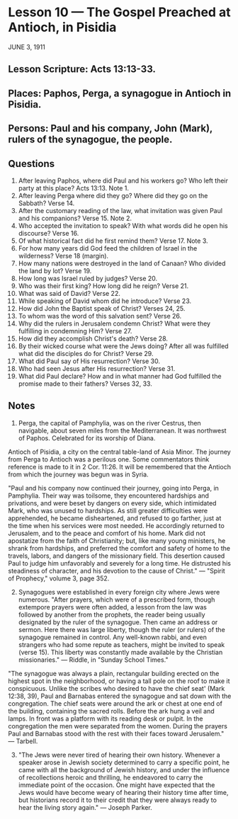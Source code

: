 # Lesson 10 — The Gospel Preached at Antioch, in Pisidia
JUNE 3, 1911

## Lesson Scripture: Acts 13:13-33.
## Places: Paphos, Perga, a synagogue in Antioch in Pisidia.
## Persons: Paul and his company, John (Mark), rulers of the synagogue, the people.

## Questions

1. After leaving Paphos, where did Paul and his workers go? Who left their party at this place? Acts 13:13. Note 1.
2. After leaving Perga where did they go? Where did they go on the Sabbath? Verse 14.
3. After the customary reading of the law, what invitation was given Paul and his companions? Verse 15. Note 2.
4. Who accepted the invitation to speak? With what words did he open his discourse? Verse 16.
5. Of what historical fact did he first remind them? Verse 17. Note 3.
6. For how many years did God feed the children of Israel in the wilderness? Verse 18 (margin).
7. How many nations were destroyed in the land of Canaan? Who divided the land by lot? Verse 19.
8. How long was Israel ruled by judges? Verse 20.
9. Who was their first king? How long did he reign? Verse 21.
10. What was said of David? Verse 22.
11. While speaking of David whom did he introduce? Verse 23.
12. How did John the Baptist speak of Christ? Verses 24, 25.
13. To whom was the word of this salvation sent? Verse 26.
14. Why did the rulers in Jerusalem condemn Christ? What were they fulfilling in condemning Him? Verse 27.
15. How did they accomplish Christ's death? Verse 28.
16. By their wicked course what were the Jews doing? After all was fulfilled what did the disciples do for Christ? Verse 29.
17. What did Paul say of His resurrection? Verse 30.
18. Who had seen Jesus after His resurrection? Verse 31.
19. What did Paul declare? How and in what manner had God fulfilled the promise made to their fathers? Verses 32, 33.

## Notes

1. Perga, the capital of Pamphylia, was on the river Cestrus, then navigable, about seven miles from the Mediterranean. It was northwest of Paphos. Celebrated for its worship of Diana.

Antioch of Pisidia, a city on the central table-land of Asia Minor. The journey from Perga to Antioch was a perilous one. Some commentators think reference is made to it in 2 Cor. 11:26. It will be remembered that the Antioch from which the journey was begun was in Syria.

"Paul and his company now continued their journey, going into Perga, in Pamphylia. Their way was toilsome, they encountered hardships and privations, and were beset by dangers on every side, which intimidated Mark, who was unused to hardships. As still greater difficulties were apprehended, he became disheartened, and refused to go farther, just at the time when his services were most needed. He accordingly returned to Jerusalem, and to the peace and comfort of his home. Mark did not apostatize from the faith of Christianity; but, like many young ministers, he shrank from hardships, and preferred the comfort and safety of home to the travels, labors, and dangers of the missionary field. This desertion caused Paul to judge him unfavorably and severely for a long time. He distrusted his steadiness of character, and his devotion to the cause of Christ." — "Spirit of Prophecy," volume 3, page 352.

2. Synagogues were established in every foreign city where Jews were numerous. "After prayers, which were of a prescribed form, though extempore prayers were often added, a lesson from the law was followed by another from the prophets, the reader being usually designated by the ruler of the synagogue. Then came an address or sermon. Here there was large liberty, though the ruler (or rulers) of the synagogue remained in control. Any well-known rabbi, and even strangers who had some repute as teachers, might be invited to speak (verse 15). This liberty was constantly made available by the Christian missionaries." — Riddle, in "Sunday School Times."

"The synagogue was always a plain, rectangular building erected on the highest spot in the neighborhood, or having a tall pole on the roof to make it conspicuous. Unlike the scribes who desired to have the chief seat' (Mark 12:38, 39), Paul and Barnabas entered the synagogue and sat down with the congregation. The chief seats were around the ark or chest at one end of the building, containing the sacred rolls. Before the ark hung a veil and lamps. In front was a platform with its reading desk or pulpit. In the congregation the men were separated from the women. During the prayers Paul and Barnabas stood with the rest with their faces toward Jerusalem." — Tarbell.

3. "The Jews were never tired of hearing their own history. Whenever a speaker arose in Jewish society determined to carry a specific point, he came with all the background of Jewish history, and under the influence of recollections heroic and thrilling, he endeavored to carry the immediate point of the occasion. One might have expected that the Jews would have become weary of hearing their history time after time, but historians record it to their credit that they were always ready to hear the living story again." — Joseph Parker.